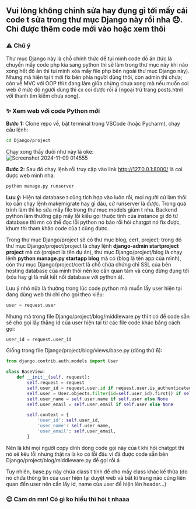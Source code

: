 ## Vui lòng không chỉnh sửa hay đụng gì tới mấy cái code t sửa trong thư mục Django này rồi nha 😞. Chỉ được thêm code mới vào hoặc xem thôi

### ⚠️ Chú ý
Thư mục Django này là chỗ chính thức để tụi mình code đồ án (tức là chuyển mấy code php kia sang python thì sẽ làm trong thư mục này khi nào xong hết đồ án thì tụi mình xóa mấy file php bên ngoài thư mục Django này).  
Nhưng mà hiện tại t mới fix bên phía người dùng thôi, còn admin thì chưa; còn về MVC với OOP thì t đang làm giữa chừng chưa xong mà nếu muốn coi web ở mức độ người dùng thì cx coi được rồi á (ngoại trừ trang posts.html với thanh tìm kiếm chưa xong).  

### ✨ Xem web với code Python mới 
**Bước 1:** Clone repo về, bật terminal trong VSCode (hoặc Pycharm), chạy câu lệnh:
```bash
cd Django/project
```
Chạy xong thấy đuôi như này là oke:  
![Screenshot 2024-11-09 014555](https://github.com/user-attachments/assets/66e4caf3-cb5b-4ba4-98ae-4dcf9a96f67c)  

**Bước 2:** Sau đó chạy lệnh rồi truy cập vào link http://127.0.0.1:8000/ là coi được web mình nha:
```bash
python manage.py runserver
```

**Lưu ý:** Hiện tại database t cũng tích hợp vào luôn rồi, mọi người cứ làm thôi ko cần chạy lệnh makemigrate hay gì đâu, cứ runserver là được. Trong quá trình làm thì ko sửa mấy file trong thư mục models giùm t nha. Backend python làm thường gặp mấy lỗi kiểu gọi thuộc tính của instance gì đó từ database thì mn có thể đọc lỗi python nó báo rồi hỏi chatgpt nó fix được, khum thì tham khảo code của t cũng được.  

Trong thư mục Django/project sẽ có thư mục blog, cert, project; trong đó thư mục Django/project/project là chạy lệnh **django-admin startproject project** mà có (project là tên dự án), thư mục Django/project/blog là chạy lệnh **python manage.py startapp blog** mà có (blog là tên app của mình), còn thư mục Django/project/cert là chỗ chứa chứng chỉ SSL của bên hosting database của mình thôi nên ko cần quan tâm và cũng đừng đụng tới (xóa hay gì là mất kết nối database với python á).  

Lưu ý nhỏ nữa là thường trong lúc code python mà muốn lấy user hiện tại đang dùng web thì chỉ cho gọi theo kiểu:
```python
user = request.user
```
Nhưng mà trong file Django/project/blog/middleware.py thì t có để code sẵn sẽ cho gọi lấy thẳng id của user hiện tại từ các file code khác bằng cách gọi:
```python
user_id = request.user_id
```
Giống trong file Django/project/blog/views/base.py (dòng thứ 6):
```python
from django.contrib.auth.models import User

class BaseView:
    def __init__(self, request):
        self.request = request
        self.user_id = request.user.id if request.user.is_authenticated else None
        self.user = User.objects.filter(id=self.user_id).first() if self.user_id else None
        self.user_name = self.user.name if self.user else None
        self.user_email = self.user.email if self.user else None

        self.context = {
            'user_id': self.user_id,
            'user_name': self.user_name,
            'user_email': self.user_email,
        }
```

Nên là khi mọi người copy dính dòng code gọi này của t khi hỏi chatgpt thì nó sẽ kêu lỗi nhưng thật ra là ko có lỗi đâu vì đã được code sẵn bên Django/project/blog/middleware.py để gọi rồi á

Tuy nhiên, base.py này chứa class t tính để cho mấy class khác kế thừa (do nó chứa thông tin của user hiện tại duyệt web và bất kì trang nào cũng liên quan đến user nên cần lấy id, name của user để hiện lên header...)

### 😊 Cảm ơn mn! Có gì ko hiểu thì hỏi t nhaaa